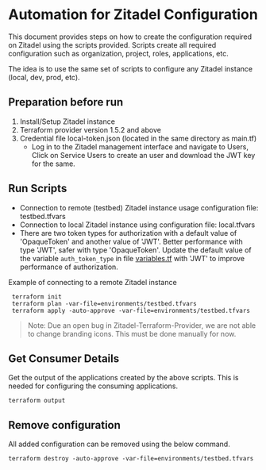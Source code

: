 # Automation for Zitadel Configuration
This document provides steps on how to create the configuration required on Zitadel using the scripts provided.
Scripts create all required configuration such as organization, project, roles, applications, etc.

The idea is to use the same set of scripts to configure any Zitadel instance (local, dev, prod, etc).

## Preparation before run

1. Install/Setup Zitadel instance
2. Terraform provider version 1.5.2 and above
3. Credential file local-token.json (located in the same directory as main.tf)
   * Log in to the Zitadel management interface and navigate to Users, Click on Service Users to create an user and download the JWT key for the same. 

## Run Scripts

* Connection to remote (testbed) Zitadel instance usage configuration file: testbed.tfvars
* Connection to local Zitadel instance using configuration file: local.tfvars
* There are two token types for authorization with a default value of 'OpaqueToken' and another value of 'JWT'. 
Better performance with type 'JWT', safer with type 'OpaqueToken'. Update the default value of the variable
`auth_token_type` in file [variables.tf](./variables.tf) with 'JWT' to improve performance of authorization.


Example of connecting to a remote Zitadel instance
```shell
 terraform init
 terraform plan -var-file=environments/testbed.tfvars
 terraform apply -auto-approve -var-file=environments/testbed.tfvars
```

> Note: Due an open bug in Zitadel-Terraform-Provider, we are not able to change branding icons. This must be done manually for now.


## Get Consumer Details

Get the output of the applications created by the above scripts. This is needed for configuring the consuming applications.
```shell
terraform output
```

## Remove configuration

All added configuration can be removed using the below command.

```shell
terraform destroy -auto-approve -var-file=environments/testbed.tfvars
```
